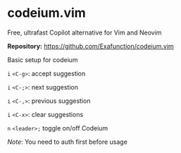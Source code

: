 
# codeium.vim

Free, ultrafast Copilot alternative for Vim and Neovim

**Repository:** <https://github.com/Exafunction/codeium.vim>

Basic setup for codeium

`i` `<C-g>`: accept suggestion

`i` `<C-;>`: next suggestion

`i` `<C-,>`: previous suggestion

`i` `<C-x>`: clear suggestions

`n` `<leader>;` toggle on/off Codeium


_Note_: You need to auth first before usage

<!-- vim: set ft=markdown: -->